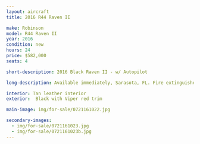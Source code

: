 ```yaml
---
layout: aircraft
title: 2016 R44 Raven II

make: Robinson
model: R44 Raven II
year: 2016
condition: new
hours: 24
price: $582,000
seats: 4

short-description: 2016 Black Raven II - w/ Autopilot

long-description: Available immediately, Sarasota, FL. Fire extinguisher, A/C, tinted bubble windows and windshield, Vertical card compass, Digital clock, Aspen EFD1000H Pro+ 500 MFD, Autopilot Genesys, Garmin G225B com radio, Garmin G750 GPS/Nav/Com, Kannad ELT, Garmin G350 intercom/audio control, Two Bose headsets A20, 4 Bose interface, Extra corrosion protection

interior: Tan leather interior
exterior:  Black with Viper red trim

main-image: img/for-sale/0721161022.jpg

secondary-images:
  - img/for-sale/0721161023.jpg
  - img/for-sale/0721161023b.jpg
---
```

